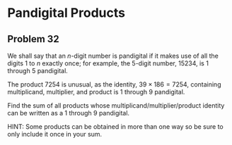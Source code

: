 # Pandigital Products

## Problem 32

We shall say that an $`n`$-digit number is pandigital if it makes use of all the
digits $`1`$ to $`n`$ exactly once; for example, the $`5`$-digit number,
$`15234`$, is $`1`$ through $`5`$ pandigital.

The product $`7254`$ is unusual, as the identity, $`39 \times 186 = 7254`$,
containing multiplicand, multiplier, and product is $`1`$ through $`9`$
pandigital.

Find the sum of all products whose multiplicand/multiplier/product identity can
be written as a $`1`$ through $`9`$ pandigital.

HINT: Some products can be obtained in more than one way so be sure to only
include it once in your sum.
